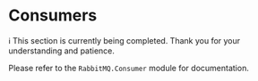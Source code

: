 # Consumers

ℹ️ This section is currently being completed. Thank you for your understanding and patience.

Please refer to the `RabbitMQ.Consumer` module for documentation.
